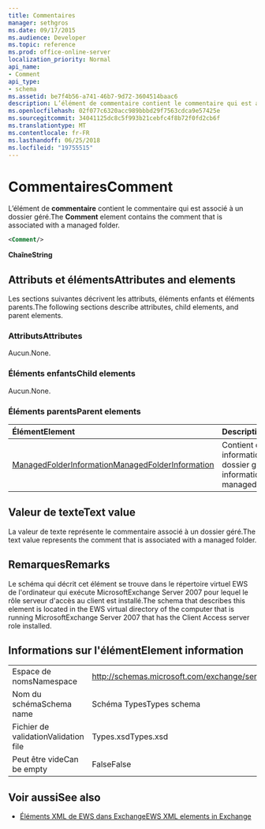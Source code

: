 ```yaml
---
title: Commentaires
manager: sethgros
ms.date: 09/17/2015
ms.audience: Developer
ms.topic: reference
ms.prod: office-online-server
localization_priority: Normal
api_name:
- Comment
api_type:
- schema
ms.assetid: be7f4b56-a741-46b7-9d72-3604514baac6
description: L’élément de commentaire contient le commentaire qui est associé à un dossier géré.
ms.openlocfilehash: 02f077c6320acc989bbbd29f7563cdca9e57425e
ms.sourcegitcommit: 34041125dc8c5f993b21cebfc4f8b72f0fd2cb6f
ms.translationtype: MT
ms.contentlocale: fr-FR
ms.lasthandoff: 06/25/2018
ms.locfileid: "19755515"
---
```

# <a name="comment"></a><span data-ttu-id="b4f94-103">Commentaires</span><span class="sxs-lookup"><span data-stu-id="b4f94-103">Comment</span></span>

<span data-ttu-id="b4f94-104">L’élément de **commentaire** contient le commentaire qui est associé à un dossier géré.</span><span class="sxs-lookup"><span data-stu-id="b4f94-104">The **Comment** element contains the comment that is associated with a managed folder.</span></span> 
  
```xml
<Comment/>
```

 <span data-ttu-id="b4f94-105">**Chaîne**</span><span class="sxs-lookup"><span data-stu-id="b4f94-105">**String**</span></span>
## <a name="attributes-and-elements"></a><span data-ttu-id="b4f94-106">Attributs et éléments</span><span class="sxs-lookup"><span data-stu-id="b4f94-106">Attributes and elements</span></span>

<span data-ttu-id="b4f94-107">Les sections suivantes décrivent les attributs, éléments enfants et éléments parents.</span><span class="sxs-lookup"><span data-stu-id="b4f94-107">The following sections describe attributes, child elements, and parent elements.</span></span>
  
### <a name="attributes"></a><span data-ttu-id="b4f94-108">Attributs</span><span class="sxs-lookup"><span data-stu-id="b4f94-108">Attributes</span></span>

<span data-ttu-id="b4f94-109">Aucun.</span><span class="sxs-lookup"><span data-stu-id="b4f94-109">None.</span></span>
  
### <a name="child-elements"></a><span data-ttu-id="b4f94-110">Éléments enfants</span><span class="sxs-lookup"><span data-stu-id="b4f94-110">Child elements</span></span>

<span data-ttu-id="b4f94-111">Aucun.</span><span class="sxs-lookup"><span data-stu-id="b4f94-111">None.</span></span>
  
### <a name="parent-elements"></a><span data-ttu-id="b4f94-112">Éléments parents</span><span class="sxs-lookup"><span data-stu-id="b4f94-112">Parent elements</span></span>

|<span data-ttu-id="b4f94-113">**Élément**</span><span class="sxs-lookup"><span data-stu-id="b4f94-113">**Element**</span></span>|<span data-ttu-id="b4f94-114">**Description**</span><span class="sxs-lookup"><span data-stu-id="b4f94-114">**Description**</span></span>|
|:-----|:-----|
|[<span data-ttu-id="b4f94-115">ManagedFolderInformation</span><span class="sxs-lookup"><span data-stu-id="b4f94-115">ManagedFolderInformation</span></span>](managedfolderinformation.md) <br/> |<span data-ttu-id="b4f94-116">Contient des informations sur un dossier géré.</span><span class="sxs-lookup"><span data-stu-id="b4f94-116">Contains information about a managed folder.</span></span>  <br/> |
   
## <a name="text-value"></a><span data-ttu-id="b4f94-117">Valeur de texte</span><span class="sxs-lookup"><span data-stu-id="b4f94-117">Text value</span></span>

<span data-ttu-id="b4f94-118">La valeur de texte représente le commentaire associé à un dossier géré.</span><span class="sxs-lookup"><span data-stu-id="b4f94-118">The text value represents the comment that is associated with a managed folder.</span></span>
  
## <a name="remarks"></a><span data-ttu-id="b4f94-119">Remarques</span><span class="sxs-lookup"><span data-stu-id="b4f94-119">Remarks</span></span>

<span data-ttu-id="b4f94-120">Le schéma qui décrit cet élément se trouve dans le répertoire virtuel EWS de l'ordinateur qui exécute MicrosoftExchange Server 2007 pour lequel le rôle serveur d'accès au client est installé.</span><span class="sxs-lookup"><span data-stu-id="b4f94-120">The schema that describes this element is located in the EWS virtual directory of the computer that is running MicrosoftExchange Server 2007 that has the Client Access server role installed.</span></span>
  
## <a name="element-information"></a><span data-ttu-id="b4f94-121">Informations sur l'élément</span><span class="sxs-lookup"><span data-stu-id="b4f94-121">Element information</span></span>

|||
|:-----|:-----|
|<span data-ttu-id="b4f94-122">Espace de noms</span><span class="sxs-lookup"><span data-stu-id="b4f94-122">Namespace</span></span>  <br/> |http://schemas.microsoft.com/exchange/services/2006/types  <br/> |
|<span data-ttu-id="b4f94-123">Nom du schéma</span><span class="sxs-lookup"><span data-stu-id="b4f94-123">Schema name</span></span>  <br/> |<span data-ttu-id="b4f94-124">Schéma Types</span><span class="sxs-lookup"><span data-stu-id="b4f94-124">Types schema</span></span>  <br/> |
|<span data-ttu-id="b4f94-125">Fichier de validation</span><span class="sxs-lookup"><span data-stu-id="b4f94-125">Validation file</span></span>  <br/> |<span data-ttu-id="b4f94-126">Types.xsd</span><span class="sxs-lookup"><span data-stu-id="b4f94-126">Types.xsd</span></span>  <br/> |
|<span data-ttu-id="b4f94-127">Peut être vide</span><span class="sxs-lookup"><span data-stu-id="b4f94-127">Can be empty</span></span>  <br/> |<span data-ttu-id="b4f94-128">False</span><span class="sxs-lookup"><span data-stu-id="b4f94-128">False</span></span>  <br/> |
   
## <a name="see-also"></a><span data-ttu-id="b4f94-129">Voir aussi</span><span class="sxs-lookup"><span data-stu-id="b4f94-129">See also</span></span>



- [<span data-ttu-id="b4f94-130">Éléments XML de EWS dans Exchange</span><span class="sxs-lookup"><span data-stu-id="b4f94-130">EWS XML elements in Exchange</span></span>](ews-xml-elements-in-exchange.md)

